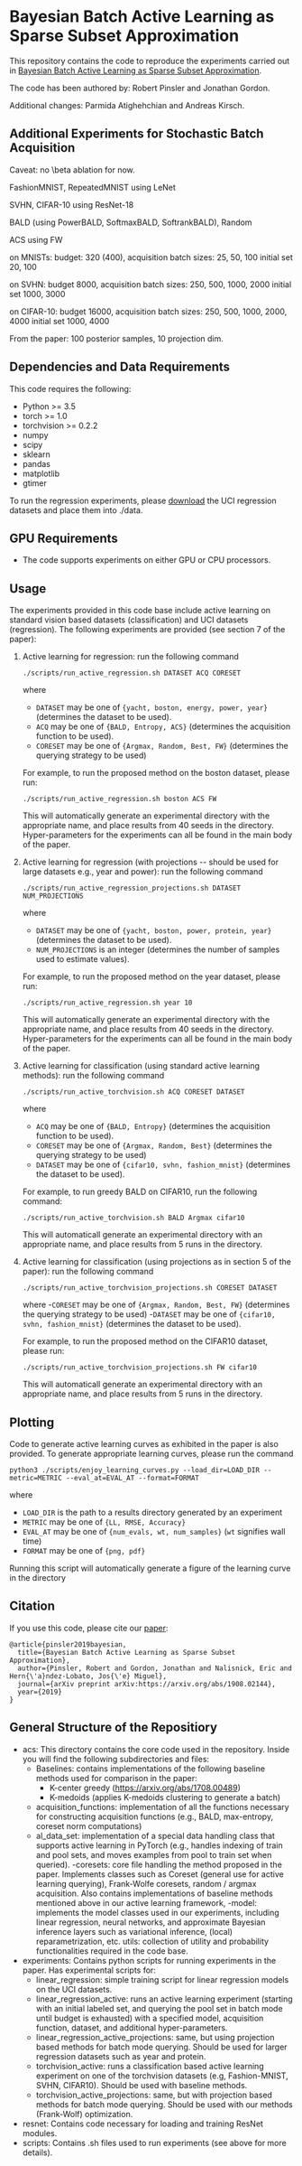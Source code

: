 # Bayesian Batch Active Learning as Sparse Subset Approximation
This repository contains the code to reproduce the experiments carried out in
[Bayesian Batch Active Learning as Sparse Subset Approximation](https://arxiv.org/abs/1908.02144).

The code has been authored by: Robert Pinsler and Jonathan Gordon.

Additional changes: Parmida Atighehchian and Andreas Kirsch.

## Additional Experiments for Stochastic Batch Acquisition

Caveat: no \beta ablation for now.

FashionMNIST, RepeatedMNIST using LeNet

SVHN, CIFAR-10 using ResNet-18

BALD (using PowerBALD, SoftmaxBALD, SoftrankBALD), Random

ACS using FW

on MNISTs: budget: 320 (400), acquisition batch sizes: 25, 50, 100
initial set 20, 100

on SVHN: budget 8000, acquisition batch sizes: 250, 500, 1000, 2000
initial set 1000, 3000

on CIFAR-10: budget 16000, acquisition batch sizes: 250, 500, 1000, 2000, 4000
initial set 1000, 4000

From the paper: 100 posterior samples, 10 projection dim.

## Dependencies and Data Requirements

This code requires the following:
* Python  >= 3.5
* torch >= 1.0
* torchvision >= 0.2.2
* numpy
* scipy
* sklearn
* pandas
* matplotlib
* gtimer

To run the regression experiments, please [download](http://archive.ics.uci.edu/ml/datasets.php) the UCI regression datasets and place them into ./data.



## GPU Requirements
* The code supports experiments on either GPU or CPU processors.

## Usage
The experiments provided in this code base include active learning on standard vision based datasets (classification)
and UCI datasets (regression). The following experiments are provided (see section 7 of the
paper):

1. Active learning for regression: run the following command 

     ```./scripts/run_active_regression.sh DATASET ACQ CORESET```  

    where 
    - ```DATASET``` may be one of ```{yacht, boston, energy, power, year}``` (determines the dataset to be used).
    - ```ACQ```  may be one of ```{BALD, Entropy, ACS}``` (determines the acquisition function to be used).
    - ```CORESET``` may be one of ```{Argmax, Random, Best, FW}``` (determines the querying strategy to be used)  

    For example, to run the proposed method on the boston dataset, please run:
    
    ```./scripts/run_active_regression.sh boston ACS FW```

    This will automatically generate an experimental directory with the appropriate name, and place results from 40 seeds in
    the directory. Hyper-parameters for the experiments can all be found in the main body of the paper.
    
2. Active learning for regression (with projections -- should be used for large datasets e.g., year and power):
run the following command 

     ```./scripts/run_active_regression_projections.sh DATASET NUM_PROJECTIONS```  

    where 
    - ```DATASET``` may be one of ```{yacht, boston, power, protein, year}``` (determines the dataset to be used).
    - ```NUM_PROJECTIONS```  is an integer (determines the number of samples used to estimate values).  

    For example, to run the proposed method on the year dataset, please run:
    
    ```./scripts/run_active_regression.sh year 10```

    This will automatically generate an experimental directory with the appropriate name, and place results from 40 seeds in
    the directory. Hyper-parameters for the experiments can all be found in the main body of the paper.
    
3. Active learning for classification (using standard active learning methods): run the following command

   ```./scripts/run_active_torchvision.sh ACQ CORESET DATASET ```   
   
   where 
    - ```ACQ```  may be one of ```{BALD, Entropy}``` (determines the acquisition function to be used).
    - ```CORESET``` may be one of ```{Argmax, Random, Best}``` (determines the querying strategy to be used)
    - ```DATASET``` may be one of ```{cifar10, svhn, fashion_mnist}``` (determines the dataset to be used).
    
   For example, to run greedy BALD on CIFAR10, run the following command:
   
   ```./scripts/run_active_torchvision.sh BALD Argmax cifar10```
   
   This will automaticall generate an experimental directory with an appropriate name, and place results from
   5 runs in the directory.

4. Active learning for classification (using projections as in section 5 of the paper): run the following command

    ```./scripts/run_active_torchvision_projections.sh CORESET DATASET ```    

    where 
    -```CORESET``` may be one of ```{Argmax, Random, Best, FW}``` (determines the querying strategy to be used)
    -```DATASET``` may be one of ```{cifar10, svhn, fashion_mnist}``` (determines the dataset to be used).
    
    For example, to run the proposed method on the CIFAR10 dataset, please run:
    
    ```./scripts/run_active_torchvision_projections.sh FW cifar10```
    
    This will automaticall generate an experimental directory with an appropriate name, and place results from
    5 runs in the directory.
    
## Plotting
Code to generate active learning curves as exhibited in the paper is also provided. To generate appropriate learning curves,
please run the command 

    python3 ./scripts/enjoy_learning_curves.py --load_dir=LOAD_DIR --metric=METRIC --eval_at=EVAL_AT --format=FORMAT
    
where
- ```LOAD_DIR``` is the path to a results directory generated by an experiment
- ```METRIC``` may be one of ```{LL, RMSE, Accuracy}```
- ```EVAL_AT``` may be one of ```{num_evals, wt, num_samples}``` (```wt``` signifies wall time)
- ```FORMAT``` may be one of ```{png, pdf}```

Running this script will automatically generate a figure of the learning curve in the directory  


## Citation
If you use this code, please cite our [paper](https://arxiv.org/abs/1908.02144):
```
@article{pinsler2019bayesian,
  title={Bayesian Batch Active Learning as Sparse Subset Approximation},
  author={Pinsler, Robert and Gordon, Jonathan and Nalisnick, Eric and Hern{\'a}ndez-Lobato, Jos{\'e} Miguel},
  journal={arXiv preprint arXiv:https://arxiv.org/abs/1908.02144},
  year={2019}
}
```


## General Structure of the Repositiory

* acs: This directory contains the core code used in the repository. Inside you will find the following subdirectories and files:
    - Baselines: contains implementations of the following baseline methods used for comparison in the paper:
        - K-center greedy (https://arxiv.org/abs/1708.00489)
        - K-medoids (applies K-medoids clustering to generate a batch)
    - acquisition_functions: implementation of all the functions necessary for constructing acquisition functions (e.g.,
    BALD, max-entropy, coreset norm computations)
    - al_data_set: implementation of a special data handling class that supports active learning in PyTorch (e.g., handles
    indexing of train and pool sets, and moves examples from pool to train set when queried).
    -coresets: core file handling the method proposed in the paper. Implements classes such as Coreset (general use for
    active learning querying), Frank-Wolfe coresets, random / argmax acquisition. Also contains implementations of baseline
    methods mentioned above in our active learning framework,
    -model: implements the model classes used in our experiments, including linear  regression, neural networks,
    and approximate Bayesian inference layers such as variational inference, (local) reparametrization, etc.
    utils: collection of utility and probability functionalities required in the code base.
* experiments: Contains python scripts for running experiments in the paper. Has experimental scripts for:
    - linear_regression: simple training script for linear regression models on the UCI datasets.
    - linear_regression_active: runs an active learning experiment (starting with an initial labeled set, and querying
    the pool set in batch mode until budget is exhausted) with a specified model, acquisition function, dataset, and 
    additional hyper-parameters.
    - linear_regression_active_projections: same, but using projection based methods for batch mode querying. Should be 
    used for larger regression datasets such as year and protein.
    - torchvision_active: runs a classification based active learning experiment on one of the torchvision datasets (e.g,
    Fashion-MNIST, SVHN, CIFAR10). Should be used with baseline methods.
    - torchvision_active_projections: same, but with projection based methods for batch mode querying. Should be used 
    with our methods (Frank-Wolf) optimization.
* resnet: Contains code necessary for loading and training ResNet modules.
* scripts: Contains .sh files used to run experiments (see above for more details).
